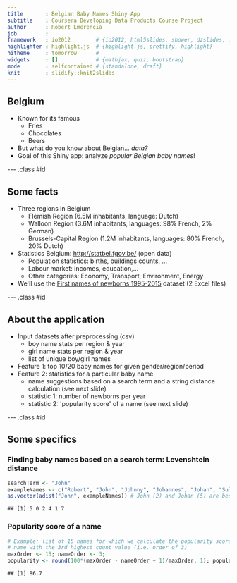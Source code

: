```yaml
---
title       : Belgian Baby Names Shiny App
subtitle    : Coursera Developing Data Products Course Project
author      : Robert Emerencia
job         : 
framework   : io2012        # {io2012, html5slides, shower, dzslides, ...}
highlighter : highlight.js  # {highlight.js, prettify, highlight}
hitheme     : tomorrow      # 
widgets     : []            # {mathjax, quiz, bootstrap}
mode        : selfcontained # {standalone, draft}
knit        : slidify::knit2slides
---
```


## Belgium

- Known for its famous
    - Fries
    - Chocolates
    - Beers
- But what do you know about Belgian... *data?*
- Goal of this Shiny app: analyze *popular Belgian baby names*!

--- .class #id 

## Some facts
- Three regions in Belgium
    - Flemish Region (6.5M inhabitants, language: Dutch)
    - Walloon Region (3.6M inhabitants, languages: 98% French, 2% German)
    - Brussels-Capital Region (1.2M inhabitants, languages: 80% French, 20% Dutch)
- Statistics Belgium: http://statbel.fgov.be/ (open data)
    - Population statistics: births, buildings counts, ...
    - Labour market: incomes, education,...
    - Other categories: Economy, Transport, Environment, Energy
- We'll use the [First names of newborns 1995-2015](http://statbel.fgov.be/nl/modules/publications/statistiques/bevolking/bevolking_-_voornamen_van_de_pasgeborenen_1995-2014.jsp) dataset (2 Excel files)

--- .class #id 

## About the application
- Input datasets after preprocessing (csv)
    - boy name stats per region & year
    - girl name stats per region & year
    - list of unique boy/girl names
- Feature 1: top 10/20 baby names for given gender/region/period
- Feature 2: statistics for a particular baby name
    - name suggestions based on a search term and a string distance calculation
    (see next slide)
    - statistic 1: number of newborns per year
    - statistic 2: 'popularity score' of a name (see next slide)

--- .class #id 

## Some specifics
### Finding baby names based on a search term: Levenshtein distance

```r
searchTerm <- "John"
exampleNames <- c("Robert", "John", "Johnny", "Johannes", "Johan", "Sulayman")
as.vector(adist("John", exampleNames)) # John (2) and Johan (5) are best matches
```

```
## [1] 5 0 2 4 1 7
```
### Popularity score of a name

```r
# Example: list of 15 names for which we calculate the popularity score of the
# name with the 3rd highest count value (i.e. order of 3)
maxOrder <- 15; nameOrder <- 3; 
popularity <- round(100*(maxOrder - nameOrder + 1)/maxOrder, 1); popularity
```

```
## [1] 86.7
```





